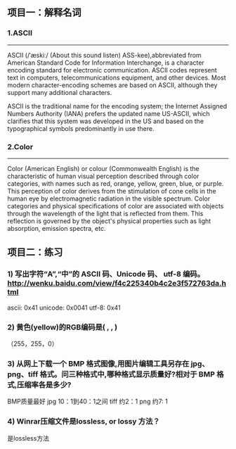 ## 项目一：解释名词

### 1.ASCII
---
ASCII (/ˈæskiː/ (About this sound listen) ASS-kee),abbreviated from American Standard Code for Information Interchange, is a character encoding standard for electronic communication. ASCII codes represent text in computers, telecommunications equipment, and other devices. Most modern character-encoding schemes are based on ASCII, although they support many additional characters.

ASCII is the traditional name for the encoding system; the Internet Assigned Numbers Authority (IANA) prefers the updated name US-ASCII, which clarifies that this system was developed in the US and based on the typographical symbols predominantly in use there.

### 2.Color
---
Color (American English) or colour (Commonwealth English) is the characteristic of human visual perception described through color categories, with names such as red, orange, yellow, green, blue, or purple. This perception of color derives from the stimulation of cone cells in the human eye by electromagnetic radiation in the visible spectrum. Color categories and physical specifications of color are associated with objects through the wavelength of the light that is reflected from them. This reflection is governed by the object's physical properties such as light absorption, emission spectra, etc.

## 项目二：练习

### 1) 写出字符“A”,“中”的 ASCII 码、Unicode 码、 utf-8 编码。 http://wenku.baidu.com/view/f4c225340b4c2e3f572763da.html
ascii: 0x41 unicode: 0x0041 utf-8: 0x41

### 2) 黄色(yellow)的RGB编码是( , , )
（255，255，0）

### 3) 从网上下载一个 BMP 格式图像,用图片编辑工具另存在 jpg、 png、tiff 格式。问三种格式中,哪种格式显示质量好?相对于 BMP 格式,压缩率各是多少?
BMP质量最好
jpg 10：1到40：1之间
tiff 约2：1
png 约7: 1

### 4) Winrar压缩文件是lossless, or lossy 方法？
是lossless方法